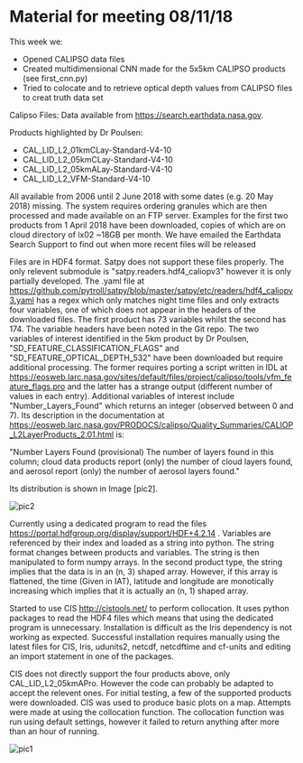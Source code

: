 # Material for meeting 08/11/18

This week we:
* Opened CALIPSO data files
* Created multidimensional CNN made for the 5x5km CALIPSO products (see first_cnn.py) 
* Tried to colocate and to retrieve optical depth values from CALIPSO files to creat truth data set 

Calipso Files:
Data available from https://search.earthdata.nasa.gov.

Products highlighted by Dr Poulsen:

* CAL_LID_L2_01kmCLay-Standard-V4-10
* CAL_LID_L2_05kmCLay-Standard-V4-10
* CAL_LID_L2_05kmALay-Standard-V4-10
* CAL_LID_L2_VFM-Standard-V4-10

All available from 2006 until 2 June 2018 with some dates (e.g. 20 May 2018) missing. The system requires ordering granules which are then processed and made available on an FTP server. Examples for the first two products from 1 April 2018 have been downloaded, copies of which are on cloud directory of lx02 ~18GB per month. We have emailed the Earthdata Search Support to find out when more recent files will be released

Files are in HDF4 format. Satpy does not support these files properly. The only relevent submodule is "satpy.readers.hdf4_caliopv3" however it is only partially developed. The .yaml file at https://github.com/pytroll/satpy/blob/master/satpy/etc/readers/hdf4_caliopv3.yaml has a regex which only matches night time files and only extracts four variables, one of which does not appear in the headers of the downloaded files. The first product has 73 variables whilst the second has 174. The variable headers have been noted in the Git repo. The two variables of interest identified in the 5km product by Dr Poulsen, "SD_FEATURE_CLASSIFICATION_FLAGS" and "SD_FEATURE_OPTICAL_DEPTH_532" have been downloaded but require additional processing. The former requires porting a script written in IDL at https://eosweb.larc.nasa.gov/sites/default/files/project/calipso/tools/vfm_feature_flags.pro and the latter has a strange output (different number of values in each entry). Additional variables of interest include "Number_Layers_Found" which returns an integer (observed between 0 and 7). Its description in the documentation at https://eosweb.larc.nasa.gov/PRODOCS/calipso/Quality_Summaries/CALIOP_L2LayerProducts_2.01.html is:

"Number Layers Found (provisional)
The number of layers found in this column; cloud data products report (only) the number of cloud layers found, and aerosol report
(only) the number of aerosol layers found."

Its distribution is shown in Image [pic2].

![pic2](https://i.imgur.com/5FPEo2w.png)

Currently using a dedicated program to read the files https://portal.hdfgroup.org/display/support/HDF+4.2.14 . Variables are referenced by their index and loaded as a string into python. The string format changes between products and variables. The string is then manipulated to form numpy arrays. In the second product type, the string implies that the data is in an (n, 3) shaped array. However, if this array is flattened, the time (Given in IAT), latitude and longitude are monotically increasing which implies that it is actually an (n, 1) shaped array.

Started to use CIS http://cistools.net/ to perform collocation. It uses python packages to read the HDF4 files which means that using the dedicated program is unnecessary. Installation is difficult as the Iris dependency is not working as expected. Successful installation requires manually using the latest files for CIS, Iris, udunits2, netcdf, netcdftime and cf-units and editing an import statement in one of the packages. 

CIS does not directly support the four products above, only CAL_LID_L2_05kmAPro. However the code can probably be adapted to accept the relevent ones. For initial testing, a few of the supported products were downloaded. CIS was used to produce basic plots on a map. Attempts were made at using the collocation function. The collocation function was run using default settings, however it failed to return anything after more than an hour of running.

![pic1](https://i.imgur.com/jNxPpUG.png)
